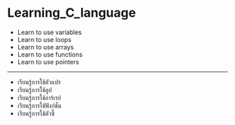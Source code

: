 # Learning_C_language
* Learn to use variables
* Learn to use loops
* Learn to use arrays
* Learn to use functions
* Learn to use pointers
-------------------------------------------------------
* เรียนรู้การใช้ตัวแปร
* เรียนรู้การใช้ลูป
* เรียนรู้การใช้อาร์เรย์
* เรียนรู้การใช้ฟังก์ชั่น
* เรียนรู้การใช้ตัวชี้
